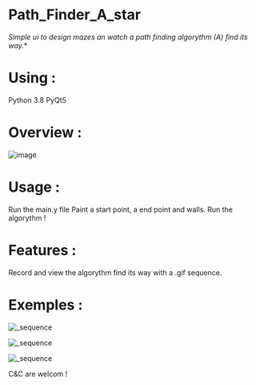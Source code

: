 # Path_Finder_A_star
**Simple ui to design mazes an watch a path finding algorythm (A*) find its way.**

# Using :
Python 3.8
PyQt5

# Overview :
![image](https://user-images.githubusercontent.com/65851816/146785491-287b4f69-fb32-4e91-be91-45ac3748cfbf.png)

# Usage :
Run the main.y file
Paint a start point, a end point and walls.
Run the algorythm !

# Features :
Record and view the algorythm find its way with a .gif sequence.

# Exemples :
![_sequence](https://user-images.githubusercontent.com/65851816/146785854-3357685d-852f-4090-a36f-33c4d21f4b37.gif)

![_sequence](https://user-images.githubusercontent.com/65851816/146785881-318dcb8e-afbe-4c1c-b0d8-6eefb1aa2f69.gif)

![_sequence](https://user-images.githubusercontent.com/65851816/146785891-024e247a-7659-4752-98a4-0ca0fcea9707.gif)

C&C are welcom !
